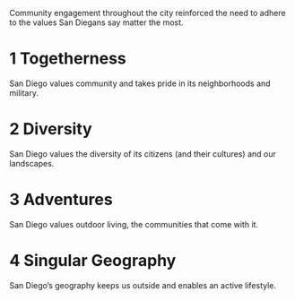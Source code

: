 Community engagement throughout the city reinforced the need to adhere to the values San Diegans say matter the most.

# 1 Togetherness
San Diego values community and takes pride in its neighborhoods and military.

# 2 Diversity
San Diego values the diversity of its citizens (and their cultures) and our landscapes.

# 3 Adventures
San Diego values outdoor living, the communities that come with it.

# 4 Singular Geography
San Diego’s geography keeps us outside and enables an active lifestyle.
